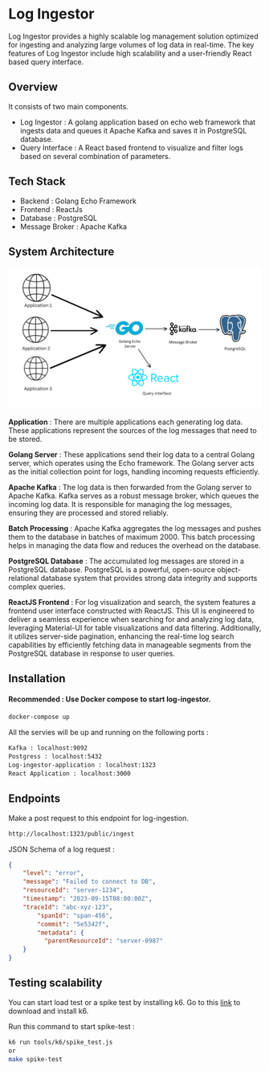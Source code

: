 
# Log Ingestor

Log Ingestor provides a highly scalable log management solution optimized for ingesting and analyzing large volumes of log data in real-time. The key features of Log Ingestor include high scalability and a user-friendly React based query interface.

## Overview 

It consists of two main components.

- Log Ingestor : A golang application based on echo web framework that ingests data and    queues it Apache Kafka and saves it in PostgreSQL database.
- Query Interface : A React based frontend to visualize and filter logs based on several combination of parameters.

## Tech Stack

- Backend : Golang Echo Framework
- Frontend : ReactJs
- Database : PostgreSQL
- Message Broker : Apache Kafka

## System Architecture

![System Architecture](https://raw.githubusercontent.com/Arghya721/log-ingestor/master/system%20architecture%20diagram.png)

**Application** : There are multiple applications each generating log data. These applications represent the sources of the log messages that need to be stored.

**Golang Server** : These applications send their log data to a central Golang server, which operates using the Echo framework. The Golang server acts as the initial collection point for logs, handling incoming requests efficiently.

**Apache Kafka** : The log data is then forwarded from the Golang server to Apache Kafka. Kafka serves as a robust message broker, which queues the incoming log data. It is responsible for managing the log messages, ensuring they are processed and stored reliably.

**Batch Processing** : Apache Kafka aggregates the log messages and pushes them to the database in batches of maximum 2000. This batch processing helps in managing the data flow and reduces the overhead on the database.

**PostgreSQL Database** : The accumulated log messages are stored in a PostgreSQL database. PostgreSQL is a powerful, open-source object-relational database system that provides strong data integrity and supports complex queries.

**ReactJS Frontend** : For log visualization and search, the system features a frontend user interface constructed with ReactJS. This UI is engineered to deliver a seamless experience when searching for and analyzing log data, leveraging Material-UI for table visualizations and data filtering. Additionally, it utilizes server-side pagination, enhancing the real-time log search capabilities by efficiently fetching data in manageable segments from the PostgreSQL database in response to user queries.

## Installation

#### Recommended : Use Docker compose to start log-ingestor.

```bash
docker-compose up
```

All the servies will be up and running on the following ports : 

```bash
Kafka : localhost:9092
Postgress : localhost:5432
Log-ingestor-application : localhost:1323
React Application : localhost:3000
```

## Endpoints 

Make a post request to this endpoint for log-ingestion.

```bash
http://localhost:1323/public/ingest
```

JSON Schema of a log request : 
```json
{
	"level": "error",
	"message": "Failed to connect to DB",
	"resourceId": "server-1234",
	"timestamp": "2023-09-15T08:00:00Z",
	"traceId": "abc-xyz-123",
    	"spanId": "span-456",
    	"commit": "5e5342f",
        "metadata": {
          "parentResourceId": "server-0987"
	}
}
```

## Testing scalability

You can start load test or a spike test by installing k6. 
Go to this [link](https://grafana.com/docs/k6/latest/get-started/installation) to download and install k6. 

Run this command to start spike-test : 

```bash
k6 run tools/k6/spike_test.js
or
make spike-test
```
